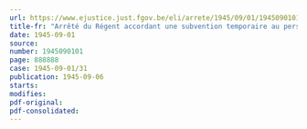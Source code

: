 ```yaml
---
url: https://www.ejustice.just.fgov.be/eli/arrete/1945/09/01/1945090101/justel
title-fr: "Arrêté du Régent accordant une subvention temporaire au personnel de l'Etat et des organismes assimilés"
date: 1945-09-01
source:
number: 1945090101
page: 888888
case: 1945-09-01/31
publication: 1945-09-06
starts:
modifies:
pdf-original:
pdf-consolidated:
---
```


